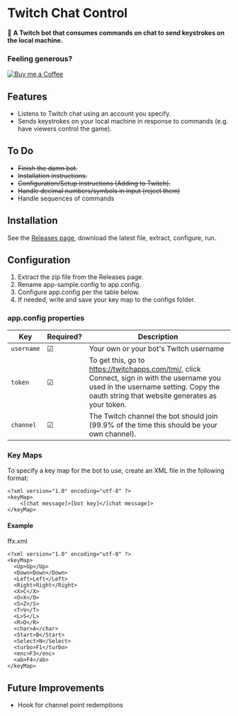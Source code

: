 ﻿# Twitch Chat Control
🤖 **A Twitch bot that consumes commands on chat to send keystrokes on the local machine.**

### Feeling generous?
[![Buy me a Coffee](https://www.buymeacoffee.com/assets/img/custom_images/orange_img.png)](https://www.buymeacoffee.com/brofar)

## Features
* Listens to Twitch chat using an account you specify.
* Sends keystrokes on your local machine in response to commands (e.g. have viewers control the game).

## To Do
* ~~Finish the damn bot.~~
* ~~Installation instructions.~~
* ~~Configuration/Setup instructions (Adding to Twitch).~~
* ~~Handle decimal numbers/symbols in input (reject them)~~
* Handle sequences of commands

## Installation
See the [Releases page](https://github.com/brofar/TwitchChatControl/releases), download the latest file, extract, configure, run.

## Configuration
1. Extract the zip file from the Releases page.
1. Rename app-sample.config to app.config.
1. Configure app.config per the table below.
1. If needed, write and save your key map to the configs folder.

### app.config properties
|Key|Required?|Description|
|---|---------|-----------|
|`username`|☑|Your own or your bot's Twitch username|
|`token`|☑|To get this, go to https://twitchapps.com/tmi/, click Connect, sign in with the username you used in the username setting. Copy the oauth string that website generates as your token.|
|`channel`|☑|The Twitch channel the bot should join (99.9% of the time this should be your own channel).|

### Key Maps
To specify a key map for the bot to use, create an XML file in the following format:
```
<?xml version="1.0" encoding="utf-8" ?>
<keyMap>
    <[chat message]>[bot key]</[chat message]>
</keyMap>
```

#### Example
ffx.xml
```
<?xml version="1.0" encoding="utf-8" ?>
<keyMap>
  <Up>Up</Up>
  <Down>Down</Down>
  <Left>Left</Left>
  <Right>Right</Right>
  <X>C</X>
  <O>X</O>
  <S>Z</S>
  <T>V</T>
  <L>S</L>
  <R>D</R>
  <char>A</char>
  <Start>B</Start>
  <Select>N</Select>
  <turbo>F1</turbo>
  <enc>F3</enc>
  <ab>F4</ab>
</keyMap>
```

## Future Improvements
* Hook for channel point redemptions
